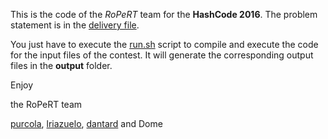 This is the code of the *RoPeRT* team for the **HashCode 2016**.
The problem statement is in the [delivery file](delivery.pdf).

You just have to execute the [run.sh](run.sh) script to compile and execute the code for the input files of the contest.
It will generate the corresponding output files in the **output** folder.


Enjoy

the RoPeRT team

[purcola](https://github.com/purcola), [lriazuelo](https://github.com/lriazuelo), [dantard](https://github.com/dantard) and Dome
